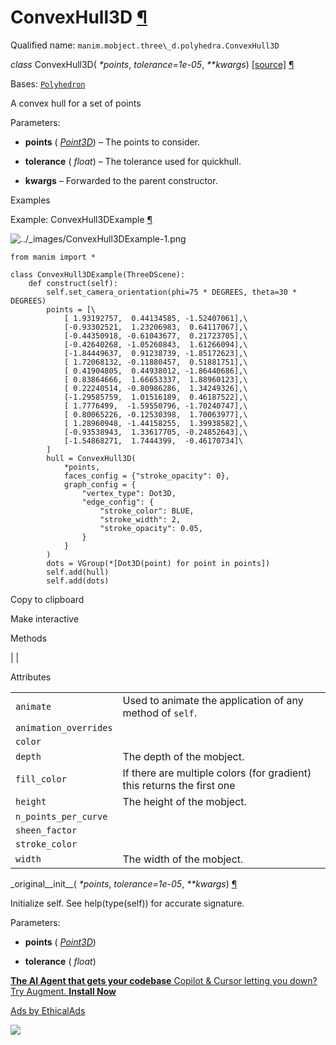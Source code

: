 # ConvexHull3D [¶](https://docs.manim.community/en/stable/reference/manim.mobject.three_d.polyhedra.ConvexHull3D.html\#convexhull3d "Link to this heading")

Qualified name: `manim.mobject.three\_d.polyhedra.ConvexHull3D`

_class_ ConvexHull3D( _\*points_, _tolerance=1e-05_, _\*\*kwargs_) [\[source\]](https://docs.manim.community/en/stable/_modules/manim/mobject/three_d/polyhedra.html#ConvexHull3D) [¶](https://docs.manim.community/en/stable/reference/manim.mobject.three_d.polyhedra.ConvexHull3D.html#manim.mobject.three_d.polyhedra.ConvexHull3D "Link to this definition")

Bases: [`Polyhedron`](https://docs.manim.community/en/stable/reference/manim.mobject.three_d.polyhedra.Polyhedron.html#manim.mobject.three_d.polyhedra.Polyhedron "manim.mobject.three_d.polyhedra.Polyhedron")

A convex hull for a set of points

Parameters:

- **points** ( [_Point3D_](https://docs.manim.community/en/stable/reference/manim.typing.html#manim.typing.Point3D "manim.typing.Point3D")) – The points to consider.

- **tolerance** ( _float_) – The tolerance used for quickhull.

- **kwargs** – Forwarded to the parent constructor.


Examples

Example: ConvexHull3DExample [¶](https://docs.manim.community/en/stable/reference/manim.mobject.three_d.polyhedra.ConvexHull3D.html#convexhull3dexample)

![../_images/ConvexHull3DExample-1.png](https://docs.manim.community/en/stable/_images/ConvexHull3DExample-1.png)

```
from manim import *

class ConvexHull3DExample(ThreeDScene):
    def construct(self):
        self.set_camera_orientation(phi=75 * DEGREES, theta=30 * DEGREES)
        points = [\
            [ 1.93192757,  0.44134585, -1.52407061],\
            [-0.93302521,  1.23206983,  0.64117067],\
            [-0.44350918, -0.61043677,  0.21723705],\
            [-0.42640268, -1.05260843,  1.61266094],\
            [-1.84449637,  0.91238739, -1.85172623],\
            [ 1.72068132, -0.11880457,  0.51881751],\
            [ 0.41904805,  0.44938012, -1.86440686],\
            [ 0.83864666,  1.66653337,  1.88960123],\
            [ 0.22240514, -0.80986286,  1.34249326],\
            [-1.29585759,  1.01516189,  0.46187522],\
            [ 1.7776499,  -1.59550796, -1.70240747],\
            [ 0.80065226, -0.12530398,  1.70063977],\
            [ 1.28960948, -1.44158255,  1.39938582],\
            [-0.93538943,  1.33617705, -0.24852643],\
            [-1.54868271,  1.7444399,  -0.46170734]\
        ]
        hull = ConvexHull3D(
            *points,
            faces_config = {"stroke_opacity": 0},
            graph_config = {
                "vertex_type": Dot3D,
                "edge_config": {
                    "stroke_color": BLUE,
                    "stroke_width": 2,
                    "stroke_opacity": 0.05,
                }
            }
        )
        dots = VGroup(*[Dot3D(point) for point in points])
        self.add(hull)
        self.add(dots)

```

Copy to clipboard

Make interactive

Methods

|
|

Attributes

|     |     |
| --- | --- |
| `animate` | Used to animate the application of any method of `self`. |
| `animation_overrides` |  |
| `color` |  |
| `depth` | The depth of the mobject. |
| `fill_color` | If there are multiple colors (for gradient) this returns the first one |
| `height` | The height of the mobject. |
| `n_points_per_curve` |  |
| `sheen_factor` |  |
| `stroke_color` |  |
| `width` | The width of the mobject. |

\_original\_\_init\_\_( _\*points_, _tolerance=1e-05_, _\*\*kwargs_) [¶](https://docs.manim.community/en/stable/reference/manim.mobject.three_d.polyhedra.ConvexHull3D.html#manim.mobject.three_d.polyhedra.ConvexHull3D._original__init__ "Link to this definition")

Initialize self. See help(type(self)) for accurate signature.

Parameters:

- **points** ( [_Point3D_](https://docs.manim.community/en/stable/reference/manim.typing.html#manim.typing.Point3D "manim.typing.Point3D"))

- **tolerance** ( _float_)


[**The AI Agent that gets your codebase** Copilot & Cursor letting you down? Try Augment. **Install Now**](https://server.ethicalads.io/proxy/click/8458/019600f4-c436-74f3-916f-35c3186d4d9d/)

[Ads by EthicalAds](https://www.ethicalads.io/advertisers/?ref=ea-text)

![](https://server.ethicalads.io/proxy/view/8458/019600f4-c436-74f3-916f-35c3186d4d9d/)